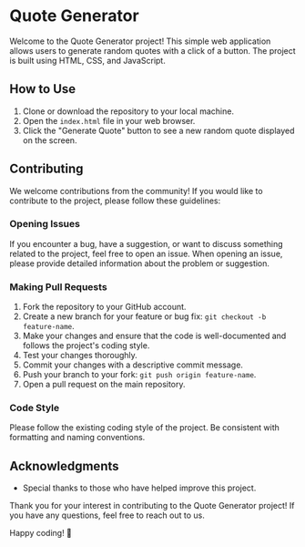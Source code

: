 # Quote Generator

Welcome to the Quote Generator project! This simple web application allows users to generate random quotes with a click of a button. The project is built using HTML, CSS, and JavaScript.

## How to Use

1. Clone or download the repository to your local machine.
2. Open the `index.html` file in your web browser.
3. Click the "Generate Quote" button to see a new random quote displayed on the screen.

## Contributing

We welcome contributions from the community! If you would like to contribute to the project, please follow these guidelines:

### Opening Issues

If you encounter a bug, have a suggestion, or want to discuss something related to the project, feel free to open an issue. When opening an issue, please provide detailed information about the problem or suggestion.

### Making Pull Requests

1. Fork the repository to your GitHub account.
2. Create a new branch for your feature or bug fix: `git checkout -b feature-name`.
3. Make your changes and ensure that the code is well-documented and follows the project's coding style.
4. Test your changes thoroughly.
5. Commit your changes with a descriptive commit message.
6. Push your branch to your fork: `git push origin feature-name`.
7. Open a pull request on the main repository.

### Code Style

Please follow the existing coding style of the project. Be consistent with formatting and naming conventions.


## Acknowledgments

- Special thanks to those who have helped improve this project.

Thank you for your interest in contributing to the Quote Generator project! If you have any questions, feel free to reach out to us.

Happy coding! 🚀
